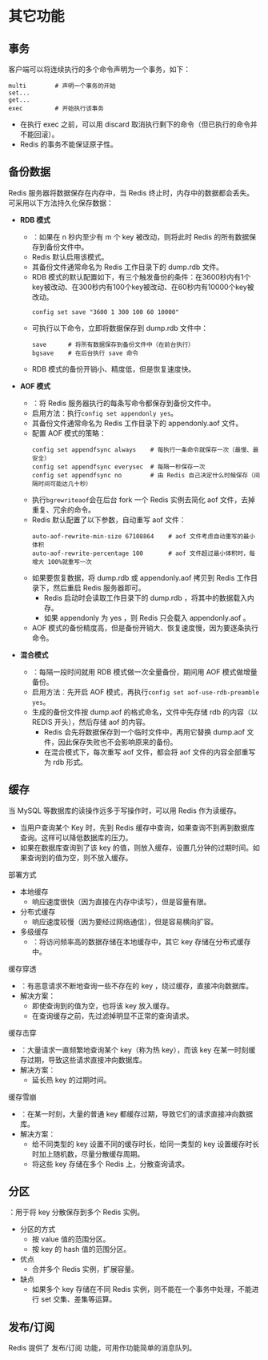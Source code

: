 # 其它功能

## 事务

客户端可以将连续执行的多个命令声明为一个事务，如下：
```
multi        # 声明一个事务的开始
set...
get...
exec         # 开始执行该事务
```
- 在执行 exec 之前，可以用 discard 取消执行剩下的命令（但已执行的命令并不能回滚）。
- Redis 的事务不能保证原子性。

## 备份数据

Redis 服务器将数据保存在内存中，当 Redis 终止时，内存中的数据都会丢失。可采用以下方法持久化保存数据：

- **RDB 模式**
  - ：如果在 n 秒内至少有 m 个 key 被改动，则将此时 Redis 的所有数据保存到备份文件中。
  - Redis 默认启用该模式。
  - 其备份文件通常命名为 Redis 工作目录下的 dump.rdb 文件。
  - RDB 模式的默认配置如下，有三个触发备份的条件：在3600秒内有1个key被改动、在300秒内有100个key被改动、在60秒内有10000个key被改动。
    ```
    config set save "3600 1 300 100 60 10000"
    ```
  - 可执行以下命令，立即将数据保存到 dump.rdb 文件中：
    ```
    save      # 将所有数据保存到备份文件中（在前台执行）
    bgsave    # 在后台执行 save 命令
    ```
  - RDB 模式的备份开销小、精度低，但是恢复速度快。

- **AOF 模式**
  - ：将 Redis 服务器执行的每条写命令都保存到备份文件中。
  - 启用方法：执行`config set appendonly yes`。
  - 其备份文件通常命名为 Redis 工作目录下的 appendonly.aof 文件。
  - 配置 AOF 模式的策略：
    ```
    config set appendfsync always    # 每执行一条命令就保存一次（最慢、最安全）
    config set appendfsync everysec  # 每隔一秒保存一次
    config set appendfsync no        # 由 Redis 自己决定什么时候保存（间隔时间可能达几十秒）
    ```
  - 执行`bgrewriteaof`会在后台 fork 一个 Redis 实例去简化 aof 文件，去掉重复、冗余的命令。
  - Redis 默认配置了以下参数，自动重写 aof 文件：
    ```
    auto-aof-rewrite-min-size 67108864    # aof 文件考虑自动重写的最小体积
    auto-aof-rewrite-percentage 100       # aof 文件超过最小体积时，每增大 100%就重写一次
    ```
  - 如果要恢复数据，将 dump.rdb 或 appendonly.aof 拷贝到 Redis 工作目录下，然后重启 Redis 服务器即可。
    - Redis 启动时会读取工作目录下的 dump.rdb ，将其中的数据载入内存。
    - 如果 appendonly 为 yes ，则 Redis 只会载入 appendonly.aof 。
  - AOF 模式的备份精度高，但是备份开销大、恢复速度慢，因为要逐条执行命令。

- **混合模式**
  - ：每隔一段时间就用 RDB 模式做一次全量备份，期间用 AOF 模式做增量备份。
  - 启用方法：先开启 AOF 模式，再执行`config set aof-use-rdb-preamble yes`。
  - 生成的备份文件按 dump.aof 的格式命名，文件中先存储 rdb 的内容（以 REDIS 开头），然后存储 aof 的内容。
    - Redis 会先将数据保存到一个临时文件中，再用它替换 dump.aof 文件，因此保存失败也不会影响原来的备份。
    - 在混合模式下，每次重写 aof 文件，都会将 aof 文件的内容全部重写为 rdb 形式。

## 缓存

当 MySQL 等数据库的读操作远多于写操作时，可以用 Redis 作为读缓存。
- 当用户查询某个 Key 时，先到 Redis 缓存中查询，如果查询不到再到数据库查询。这样可以降低数据库的压力。
- 如果在数据库查询到了该 key 的值，则放入缓存，设置几分钟的过期时间。如果查询到的值为空，则不放入缓存。

部署方式
- 本地缓存
  - 响应速度很快（因为直接在内存中读写），但是容量有限。
- 分布式缓存
  - 响应速度较慢（因为要经过网络通信），但是容易横向扩容。
- 多级缓存
  - ：将访问频率高的数据存储在本地缓存中，其它 key 存储在分布式缓存中。

缓存穿透
- ：有恶意请求不断地查询一些不存在的 key ，绕过缓存，直接冲向数据库。
- 解决方案：
  - 即使查询到的值为空，也将该 key 放入缓存。
  - 在查询缓存之前，先过滤掉明显不正常的查询请求。

缓存击穿
- ：大量请求一直频繁地查询某个 key（称为热 key），而该 key 在某一时刻缓存过期，导致这些请求直接冲向数据库。
- 解决方案：
  - 延长热 key 的过期时间。

缓存雪崩
- ：在某一时刻，大量的普通 key 都缓存过期，导致它们的请求直接冲向数据库。
- 解决方案：
  - 给不同类型的 key 设置不同的缓存时长，给同一类型的 key 设置缓存时长时加上随机数，尽量分散缓存周期。
  - 将这些 key 存储在多个 Redis 上，分散查询请求。

## 分区

：用于将 key 分散保存到多个 Redis 实例。

- 分区的方式
  - 按 value 值的范围分区。
  - 按 key 的 hash 值的范围分区。
- 优点
  - 合并多个 Redis 实例，扩展容量。
- 缺点
  - 如果多个 key 存储在不同 Redis 实例，则不能在一个事务中处理，不能进行 set 交集、差集等运算。

## 发布/订阅

Redis 提供了 发布/订阅 功能，可用作功能简单的消息队列。
